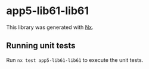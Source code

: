 # app5-lib61-lib61

This library was generated with [Nx](https://nx.dev).

## Running unit tests

Run `nx test app5-lib61-lib61` to execute the unit tests.
